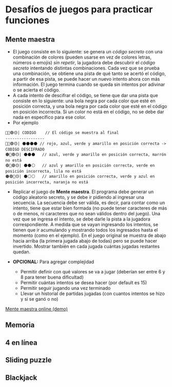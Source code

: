 # Desafíos de juegos para practicar funciones

## Mente maestra

- El juego consiste en lo siguiente: se genera un *código secreto* con una combinación de colores (pueden usarse en vez de colores letras, números o emojis) _sin repetir_, la jugadora debe descubrir el *código secreto* intentando distintas combinaciones. Cada vez que se prueba una combinación, se obtiene una pista de qué tanto se acertó el código, a partir de esa pista, se puede hacer un nuevo intento ahora con más información. El juego termina cuando se queda sin intentos por adivinar o se acierta el código.
- A cada intento de descifrar el código, se tiene que dar una pista que consiste en lo siguiente: una bola negra por cada color que esté en posición correcta, y una bola negra por cada color que esté en el código en posición incorrecta. Si un color no está en el código, no se debe dar nada en específico para ese color.
- Por ejemplo

```
🔴🔵🟢🟡| CODIGO    // El código se muestra al final
-----------------
🔴🔵🟢🟡| ⚫️⚫️⚫️⚫️ // rojo, azul, verde y amarillo en posición correcta -> CODIGO DESCIFRADO
🟤🔵🟢🟡| ⚫️⚫️⚫️   // azul, verde y amarillo en posición correcta, marrón no está
🟢🔵🟣🟡| ⚫️⚫️⚪️   // azul y amarillo en posición correcta, verde en posición incorrecta, lila no está
🟠🟢🔵🟡| ⚫️⚪️⚪️   // amarillo en posición correcta, verde y azul en posición incorrecta, naranja no está 
```

- Replicar el juego de **Mente maestra**. El programa debe generar un código aleatorio secreto, y se debe ir pidiendo al ingresar una secuencia. La secuencia debe ser válida, es decir, para contar como un intento, tiene que estar bien formada (no puede tener caracteres de más o de menos, ni caracteres que no sean válidos dentro del juego). Una vez que se ingresa el intento, se debe darle la pista a la jugadora correspondiente. A medida que se vayan ingresando los intentos, se tienen que ir acumulando y mostrando todos los ingresados hasta el momento (como en el ejemplo). En el juego original se muestra de abajo hacia arriba (la primera jugada abajo de todas) pero se puede hacer invertido. Mostrar también en cada jugada cuántas jugadas restantes quedan.

- **OPCIONAL:** Para agregar complejidad
  - Permitir definir con qué valores se va a jugar (deberían ser entre 6 y 8 para tener buena dificultad)
  - Permitir cuántas intentos se desea hacer (por default es 15)
  - Permitir seguir jugando una vez terminado
  - Llevar un historial de partidas jugadas (con cuantos intentos se hizo y si se ganó o no)

[Mente maestra online (demo)](https://www.webgamesonline.com/mastermind/index.php)

## Memoria

## 4 en línea

## Sliding puzzle

## Blackjack
